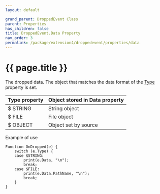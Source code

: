 ```yaml
---
layout: default

grand_parent: DroppedEvent Class
parent: Properties
has_children: false
title: DroppedEvent.Data Property
nav_order: 3
permalink: /package/extension4/droppedevent/properties/data
---
```

# {{ page.title }}

The dropped data. The object that matches the data format of the <a href="/package/extension4/droppedevent/properties/type">Type</a> property is set.

| Type property | Object stored in Data property |
|---------------|--------------------------------|
| $ STRING      | String object                  |
| $ FILE        | File object                    |
| $ OBJECT      | Object set by source           |

Example of use
```
Function OnDropped(e) {
    switch (e.Type) {
    case $STRING:
        print(e.Data, "\n");
        break;
    case $FILE:
        print(e.Data.PathName, "\n");
        break;
    }
}
```
